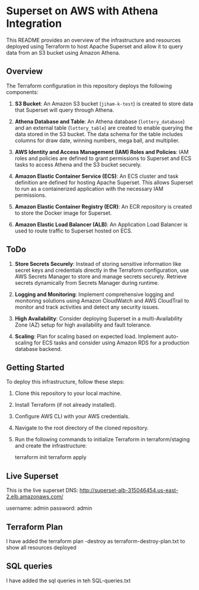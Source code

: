 # Superset on AWS with Athena Integration

This README provides an overview of the infrastructure and resources deployed using Terraform to host Apache Superset and allow it to query data from an S3 bucket using Amazon Athena. 

## Overview

The Terraform configuration in this repository deploys the following components:

1. **S3 Bucket**: An Amazon S3 bucket (`jiham-k-test`) is created to store data that Superset will query through Athena.

2. **Athena Database and Table**: An Athena database (`lottery_database`) and an external table (`lottery_table`) are created to enable querying the data stored in the S3 bucket. The data schema for the table includes columns for draw date, winning numbers, mega ball, and multiplier.

3. **AWS Identity and Access Management (IAM) Roles and Policies**: IAM roles and policies are defined to grant permissions to Superset and ECS tasks to access Athena and the S3 bucket securely.

4. **Amazon Elastic Container Service (ECS)**: An ECS cluster and task definition are defined for hosting Apache Superset. This allows Superset to run as a containerized application with the necessary IAM permissions.

5. **Amazon Elastic Container Registry (ECR)**: An ECR repository is created to store the Docker image for Superset.

6. **Amazon Elastic Load Balancer (ALB)**: An Application Load Balancer is used to route traffic to Superset hosted on ECS.

## ToDo

1. **Store Secrets Securely**: Instead of storing sensitive information like secret keys and credentials directly in the Terraform configuration, use AWS Secrets Manager to store and manage secrets securely. Retrieve secrets dynamically from Secrets Manager during runtime.

2. **Logging and Monitoring**: Implement comprehensive logging and monitoring solutions using Amazon CloudWatch and AWS CloudTrail to monitor and track activities and detect any security issues.

3. **High Availability**: Consider deploying Superset in a multi-Availability Zone (AZ) setup for high availability and fault tolerance.

4. **Scaling**: Plan for scaling based on expected load. Implement auto-scaling for ECS tasks and consider using Amazon RDS for a production database backend.


## Getting Started

To deploy this infrastructure, follow these steps:

1. Clone this repository to your local machine.

2. Install Terraform (if not already installed).

3. Configure AWS CLI with your AWS credentials.

4. Navigate to the root directory of the cloned repository.

5. Run the following commands to initialize Terraform in terraform/staging and create the infrastructure:

   terraform init
   terraform apply

## Live Superset
This is the live superset DNS: 
http://superset-alb-315046454.us-east-2.elb.amazonaws.com/

username: admin
password: admin

## Terraform Plan
I have added the terraform plan -destroy as terraform-destroy-plan.txt to show all resources deployed

## SQL queries
I have added the sql queries in teh SQL-queries.txt